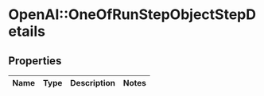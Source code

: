 # OpenAI::OneOfRunStepObjectStepDetails

## Properties
Name | Type | Description | Notes
------------ | ------------- | ------------- | -------------

